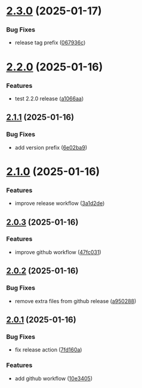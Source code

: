 # [2.3.0](https://github.com/biemch/biem-github-actions-playground/compare/v2.2.0...v2.3.0) (2025-01-17)


### Bug Fixes

* release tag prefix ([067936c](https://github.com/biemch/biem-github-actions-playground/commit/067936c7f4f03b47042bf0b337b5b65c23481ba3))



# [2.2.0](https://github.com/biemch/biem-github-actions-playground/compare/2.2.0...v2.2.0) (2025-01-16)


### Features

* test 2.2.0 release ([a1066aa](https://github.com/biemch/biem-github-actions-playground/commit/a1066aa9233495b1a9fb70af2401f032b7e11c95))



## [2.1.1](https://github.com/biemch/biem-github-actions-playground/compare/2.1.1...v2.1.1) (2025-01-16)


### Bug Fixes

* add version prefix ([6e02ba9](https://github.com/biemch/biem-github-actions-playground/commit/6e02ba9d900f5b50cd27a902219261905193a4bc))



# [2.1.0](https://github.com/biemch/biem-github-actions-playground/compare/v2.0.3...2.1.0) (2025-01-16)


### Features

* improve release workflow ([3a1d2de](https://github.com/biemch/biem-github-actions-playground/commit/3a1d2de113bb3fe238a3748cac2c05f1128d933f))



## [2.0.3](https://github.com/biemch/biem-github-actions-playground/compare/v2.0.2...v2.0.3) (2025-01-16)


### Features

* improve github workflow ([47fc031](https://github.com/biemch/biem-github-actions-playground/commit/47fc0317efed37f979423ad86b5bc5896ae676a4))



## [2.0.2](https://github.com/biemch/biem-github-actions-playground/compare/v2.0.1...v2.0.2) (2025-01-16)


### Bug Fixes

* remove extra files from github release ([a950288](https://github.com/biemch/biem-github-actions-playground/commit/a950288ed45173f5dfea5c613098897d4e0ab342))



## [2.0.1](https://github.com/biemch/biem-github-actions-playground/compare/2.0.3...v2.0.1) (2025-01-16)


### Bug Fixes

* fix release action ([7fd160a](https://github.com/biemch/biem-github-actions-playground/commit/7fd160a7e93e42c7e60f1134d0ec17ab8e2b5907))


### Features

* add github workflow ([10e3405](https://github.com/biemch/biem-github-actions-playground/commit/10e3405312f462271610ea2d9434f64d25ad10b3))



